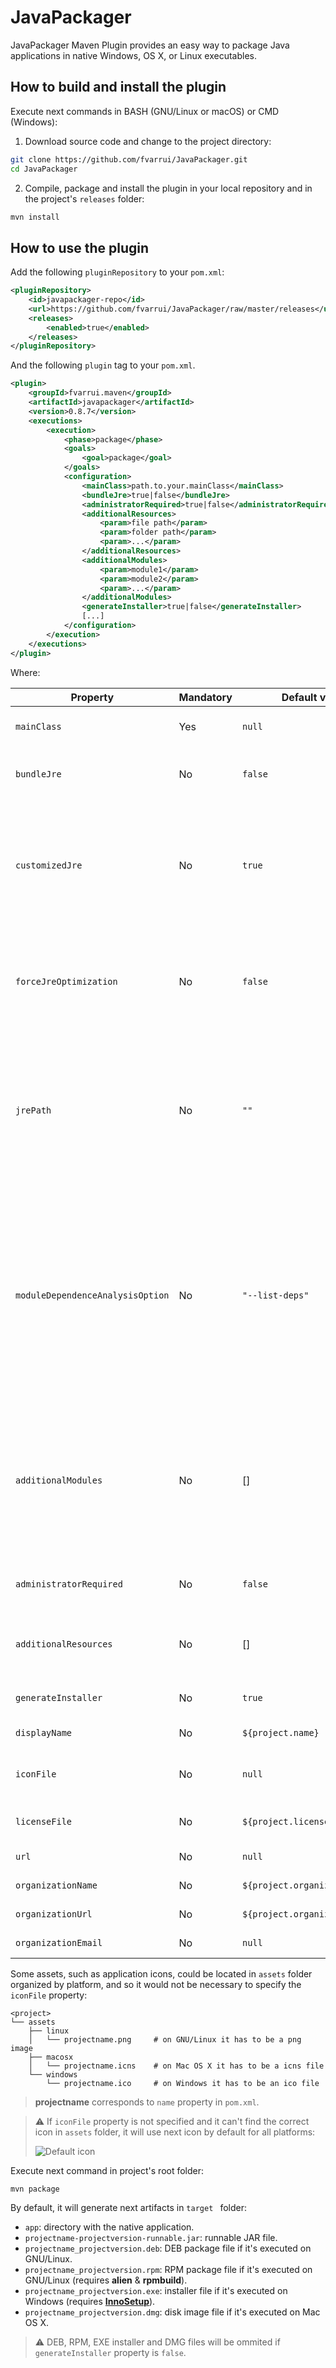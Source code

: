# JavaPackager
JavaPackager Maven Plugin provides an easy way to package Java applications in native Windows, OS X, or Linux executables.

## How to build and install the plugin

Execute next commands in BASH (GNU/Linux or macOS) or CMD (Windows):

1. Download source code and change to the project directory:

```bash
git clone https://github.com/fvarrui/JavaPackager.git
cd JavaPackager
```

2. Compile, package and install the plugin in your local repository and in the project's `releases` folder:

```bash
mvn install
```

## How to use the plugin

Add the following `pluginRepository` to your `pom.xml`:

```xml
<pluginRepository>
    <id>javapackager-repo</id>
    <url>https://github.com/fvarrui/JavaPackager/raw/master/releases</url>
    <releases>
        <enabled>true</enabled>
    </releases>
</pluginRepository>
```

And the following `plugin` tag to your `pom.xml`.

```xml
<plugin>
    <groupId>fvarrui.maven</groupId>
    <artifactId>javapackager</artifactId>
    <version>0.8.7</version>
    <executions>
        <execution>
            <phase>package</phase>
            <goals>
                <goal>package</goal>
            </goals>
            <configuration>
                <mainClass>path.to.your.mainClass</mainClass>
                <bundleJre>true|false</bundleJre>
                <administratorRequired>true|false</administratorRequired>
                <additionalResources>
                    <param>file path</param>
                    <param>folder path</param>
                    <param>...</param>
                </additionalResources>
                <additionalModules>
                    <param>module1</param>
                    <param>module2</param>
                    <param>...</param>
                </additionalModules>
                <generateInstaller>true|false</generateInstaller>        
                [...]
            </configuration>
        </execution>
    </executions>
</plugin>
```

Where:

| Property                         | Mandatory | Default value                  | Description                                                  |
| -------------------------------- | --------- | ------------------------------ | ------------------------------------------------------------ |
| `mainClass`                      | Yes       | `null`                         | Full path to your app main class.                            |
| `bundleJre`                      | No        | `false`                        | Embed a customized JRE with the app.                         |
| `customizedJre`                  | No        | `true`                         | If `true`, a customized JRE will be generated, including only needed modules. Otherwise, all modules will be included. |
| `forceJreOptimization`           | No        | `false`                        | Although JDK version < 13, it will try to reduce the bundled JRE. :warning: **DEPRECATED since v0.8.7** |
| `jrePath`                        | No        | `""`                           | Path to JRE folder. If specified, it will bundle this JRE with the app, and won't generate a customized JRE. For Java 8 version or least. |
| `moduleDependenceAnalysisOption` | No        | `"--list-deps"`                | When generating a customized JRE, this option allows to specify a different Module dependence analysis option other than the default (`--list-deps`) for `jdeps`. :warning: **DEPRECATED since v0.8.7** |
| `additionalModules`              | No        | []                             | When generating a customized JRE, allows adding aditional modules other than the ones identified by `jdeps` before calling `jlink`. |
| `administratorRequired`          | No        | `false`                        | If `true`, app will run with administrator privileges.       |
| `additionalResources`            | No        | []                             | Additional files and folders to include in the bundled app.  |
| `generateInstaller`              | No        | `true`                         | Generate an installer for the app.                           |
| `displayName`                    | No        | `${project.name}`              | App name to show.                                            |
| `iconFile`                       | No        | `null`                         | Path to the app icon file (PNG, ICO or ICNS).                |
| `licenseFile`                    | No        | `${project.licenses[0].url}`   | Path to project license file.                                |
| `url`                            | No        | `null`                         | App website URL.                                             |
| `organizationName`               | No        | `${project.organization.name}` | Organization name.                                           |
| `organizationUrl`                | No        | `${project.organization.url}`  | Organization website URL.                                    |
| `organizationEmail`              | No        | `null`                         | Organization email.                                          |

Some assets, such as application icons, could be located in `assets` folder organized by platform, and so it would not be necessary to specify the `iconFile` property:

```
<project>
└── assets
	├── linux
	│   └── projectname.png		# on GNU/Linux it has to be a png image
	├── macosx
	│   └── projectname.icns	# on Mac OS X it has to be a icns file
	└── windows
	    └── projectname.ico		# on Windows it has to be an ico file
```

> **projectname** corresponds to `name` property in `pom.xml`.

> :warning: If `iconFile` property is not specified and it can't find the correct icon in `assets` folder, it will use next icon by default for all platforms:
>
> ![Default icon](https://raw.githubusercontent.com/fvarrui/JavaPackager/master/src/main/resources/linux/default-icon.png)

Execute next command in project's root folder:

```bash
mvn package
```

By default, it will generate next artifacts in `target ` folder:

- `app`: directory with the native application.
- `projectname-projectversion-runnable.jar`: runnable JAR file.
- `projectname_projectversion.deb`: DEB package file if it's executed on GNU/Linux. 
- `projectname_projectversion.rpm`: RPM package file if it's executed on GNU/Linux (requires **alien** & **rpmbuild**).
- `projectname_projectversion.exe`: installer file if it's executed on Windows (requires [**InnoSetup**](http://www.jrsoftware.org/isinfo.php)).
- `projectname_projectversion.dmg`: disk image file if it's executed on Mac OS X.

>  :warning: DEB, RPM, EXE installer and DMG files will be ommited if `generateInstaller` property is `false`.

